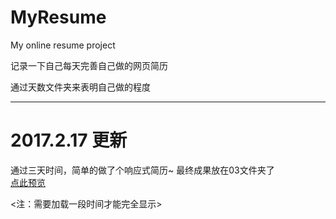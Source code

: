 # MyResume
My online resume project

记录一下自己每天完善自己做的网页简历

通过天数文件夹来表明自己做的程度
<br>
<hr />
<h1>2017.2.17 更新</h1>

通过三天时间，简单的做了个响应式简历~
最终成果放在03文件夹了
<br>
<a href="https://htmlpreview.github.io/?https://github.com/jimodebocai/MyResume/blob/master/03/MyResume.html">点此预览</a>

<注：需要加载一段时间才能完全显示>
